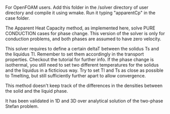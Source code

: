 For OpenFOAM users.
Add this folder in the /solver directory of user directory and compile it using wmake. Run it typing "apparentCp" in the case folder.

The Apparent Heat Capacity method, as implemented here, solve PURE CONDUCTION cases for phase change. This version of the solver is only for conduction problems, and both phases are assumed to have zero velocity.

This solver requires to define a certain deltaT between the solidus Ts and the liquidus Tl. Remember to set them accordingly in the transport properties. Checkout the tutorial for further info.
If the phase change is isothermal, you still need to set two different temperatures for the solidus and the liquidus in a ficticious way. Try to set Tl and Ts as close as possible to Tmelting, but still sufficiently further apart to allow convergence.

This method doesn't keep track of the differences in the densities between the solid and the liquid phase.

It has been validated in 1D and 3D over analytical solution of the two-phase Stefan problem.
